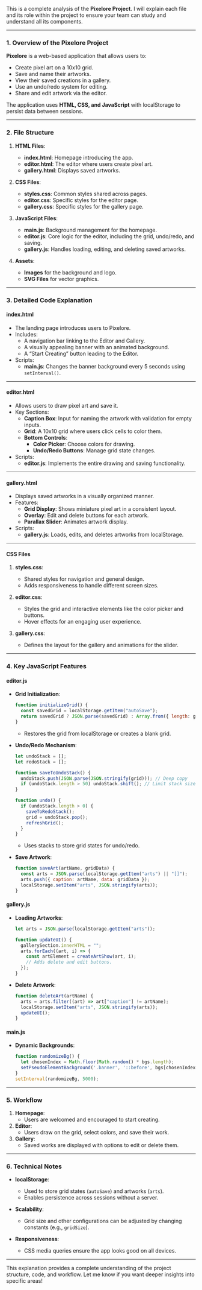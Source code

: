 This is a complete analysis of the **Pixelore Project**. I will explain each file and its role within the project to ensure your team can study and understand all its components.

---

### **1. Overview of the Pixelore Project**
**Pixelore** is a web-based application that allows users to:
- Create pixel art on a 10x10 grid.
- Save and name their artworks.
- View their saved creations in a gallery.
- Use an undo/redo system for editing.
- Share and edit artwork via the editor.

The application uses **HTML, CSS, and JavaScript** with localStorage to persist data between sessions.

---

### **2. File Structure**
1. **HTML Files**:
   - **index.html**: Homepage introducing the app.
   - **editor.html**: The editor where users create pixel art.
   - **gallery.html**: Displays saved artworks.
   
2. **CSS Files**:
   - **styles.css**: Common styles shared across pages.
   - **editor.css**: Specific styles for the editor page.
   - **gallery.css**: Specific styles for the gallery page.

3. **JavaScript Files**:
   - **main.js**: Background management for the homepage.
   - **editor.js**: Core logic for the editor, including the grid, undo/redo, and saving.
   - **gallery.js**: Handles loading, editing, and deleting saved artworks.

4. **Assets**:
   - **Images** for the background and logo.
   - **SVG Files** for vector graphics.

---

### **3. Detailed Code Explanation**
#### **index.html**
- The landing page introduces users to Pixelore.
- Includes:
  - A navigation bar linking to the Editor and Gallery.
  - A visually appealing banner with an animated background.
  - A “Start Creating” button leading to the Editor.
- Scripts:
  - **main.js**: Changes the banner background every 5 seconds using `setInterval()`.

---

#### **editor.html**
- Allows users to draw pixel art and save it.
- Key Sections:
  - **Caption Box**: Input for naming the artwork with validation for empty inputs.
  - **Grid**: A 10x10 grid where users click cells to color them.
  - **Bottom Controls**:
    - **Color Picker**: Choose colors for drawing.
    - **Undo/Redo Buttons**: Manage grid state changes.
- Scripts:
  - **editor.js**: Implements the entire drawing and saving functionality.

---

#### **gallery.html**
- Displays saved artworks in a visually organized manner.
- Features:
  - **Grid Display**: Shows miniature pixel art in a consistent layout.
  - **Overlay**: Edit and delete buttons for each artwork.
  - **Parallax Slider**: Animates artwork display.
- Scripts:
  - **gallery.js**: Loads, edits, and deletes artworks from localStorage.

---

#### **CSS Files**
1. **styles.css**:
   - Shared styles for navigation and general design.
   - Adds responsiveness to handle different screen sizes.

2. **editor.css**:
   - Styles the grid and interactive elements like the color picker and buttons.
   - Hover effects for an engaging user experience.

3. **gallery.css**:
   - Defines the layout for the gallery and animations for the slider.

---

### **4. Key JavaScript Features**
#### **editor.js**
- **Grid Initialization**:
  ```javascript
  function initializeGrid() {
    const savedGrid = localStorage.getItem("autoSave");
    return savedGrid ? JSON.parse(savedGrid) : Array.from({ length: gridSize }, () => Array(gridSize).fill("transparent"));
  }
  ```
  - Restores the grid from localStorage or creates a blank grid.

- **Undo/Redo Mechanism**:
  ```javascript
  let undoStack = [];
  let redoStack = [];

  function saveToUndoStack() {
    undoStack.push(JSON.parse(JSON.stringify(grid))); // Deep copy
    if (undoStack.length > 50) undoStack.shift(); // Limit stack size
  }

  function undo() {
    if (undoStack.length > 0) {
      saveToRedoStack();
      grid = undoStack.pop();
      refreshGrid();
    }
  }
  ```
  - Uses stacks to store grid states for undo/redo.

- **Save Artwork**:
  ```javascript
  function saveArt(artName, gridData) {
    const arts = JSON.parse(localStorage.getItem("arts") || "[]");
    arts.push({ caption: artName, data: gridData });
    localStorage.setItem("arts", JSON.stringify(arts));
  }
  ```

#### **gallery.js**
- **Loading Artworks**:
  ```javascript
  let arts = JSON.parse(localStorage.getItem("arts"));

  function updateUI() {
    gallerySection.innerHTML = "";
    arts.forEach((art, i) => {
      const artElement = createArtShow(art, i);
      // Adds delete and edit buttons.
    });
  }
  ```

- **Delete Artwork**:
  ```javascript
  function deleteArt(artName) {
    arts = arts.filter((art) => art["caption"] != artName);
    localStorage.setItem("arts", JSON.stringify(arts));
    updateUI();
  }
  ```

#### **main.js**
- **Dynamic Backgrounds**:
  ```javascript
  function randomizeBg() {
    let chosenIndex = Math.floor(Math.random() * bgs.length);
    setPseudoElementBackground('.banner', '::before', bgs[chosenIndex]);
  }
  setInterval(randomizeBg, 5000);
  ```

---

### **5. Workflow**
1. **Homepage**:
   - Users are welcomed and encouraged to start creating.
2. **Editor**:
   - Users draw on the grid, select colors, and save their work.
3. **Gallery**:
   - Saved works are displayed with options to edit or delete them.

---

### **6. Technical Notes**
- **localStorage**:
  - Used to store grid states (`autoSave`) and artworks (`arts`).
  - Enables persistence across sessions without a server.

- **Scalability**:
  - Grid size and other configurations can be adjusted by changing constants (e.g., `gridSize`).

- **Responsiveness**:
  - CSS media queries ensure the app looks good on all devices.

---

This explanation provides a complete understanding of the project structure, code, and workflow. Let me know if you want deeper insights into specific areas!
